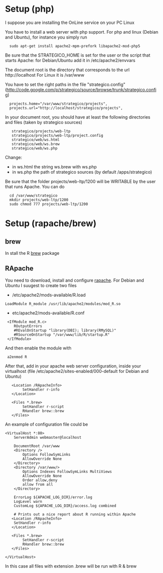 # Setup (php) #

I suppose you are installing the OnLine service on your PC Linux

You have to install a web server with php support. For php and linux (Debian and Ubuntu), for instance you simply run

```
  sudo apt-get install apache2-mpm-prefork libapache2-mod-php5
```

Be sure that the STRATEGICO\_HOME is set for the user or the script that starts Apache: for Debian/Ubuntu add it in /etc/apache2/envvars


The document root is the directory that corresponds to the url http://localhost
For Linux it is /var/www

You have to set the right paths in the file "strategico.config" (http://code.google.com/p/strategico/source/browse/trunk/strategico.config)

```
  projects.home="/var/www/strategico/projects",
  projects.url="http://localhost/strategico/projects",
```

In your document root, you should have at least the following directories and files (taken by strategico sources)

```
   strategico/projects/web-ltp
   strategico/projects/web-ltp/project.config
   strategico/web/ws.html
   strategico/web/ws.brew
   strategico/web/ws.php
```

Change:
  * in ws.html the string ws.brew with ws.php
  * in ws.php the path of strategico sources (by default /apps/strategico)

Be sure that the folder projects/web-ltp/1200 will be WRITABLE by the user that runs Apache. You can do

```
  cd /var/www/strategico
  mkdir projects/web-ltp/1200
  sudo chmod 777 projects/web-ltp/1200
```

# Setup (rapache/brew) #

## brew ##
In stall the R [brew](http://cran.r-project.org/web/packages/brew/index.html) package

## RApache ##

You need to download, install and configure [rapache](http://rapache.net/). For Debian and Ubuntu I suugest to create two files
  * /etc/apache2/mods-available/R.load
```
LoadModule R_module /usr/lib/apache2/modules/mod_R.so
```

  * etc/apache2/mods-available/R.conf
```
 <IfModule mod_R.c>
    ROutputErrors
    #REvalOnStartup "library(DBI); library(RMySQL)"
    #RSourceOnStartup "/var/www/lib/R/startup.R"
 </IfModule>
```

And then enable the module with
```
 a2enmod R
```

After that, add in your apache web server configuration, inside your virtualhost (file /etc/apache2/sites-enabled/000-default for Debian and Ubuntu)

```
   <Location /RApacheInfo>
        SetHandler r-info
   </Location>

   <Files *.brew>
        SetHandler r-script
        RHandler brew::brew
   </Files>
```

An example of configuration file could be

```
<VirtualHost *:80>
	ServerAdmin webmaster@localhost

	DocumentRoot /var/www
	<Directory />
		Options FollowSymLinks
		AllowOverride None
	</Directory>
	<Directory /var/www/>
		Options Indexes FollowSymLinks MultiViews
		AllowOverride None
		Order allow,deny
		allow from all
	</Directory>

	ErrorLog ${APACHE_LOG_DIR}/error.log
	LogLevel warn
	CustomLog ${APACHE_LOG_DIR}/access.log combined

    # Prints out a nice report about R running within Apache
   <Location /RApacheInfo>
	SetHandler r-info
   </Location>

   <Files *.brew>
        SetHandler r-script
        RHandler brew::brew
   </Files>

</VirtualHost>
```

In this case all files with extension .brew will be run with R & brew